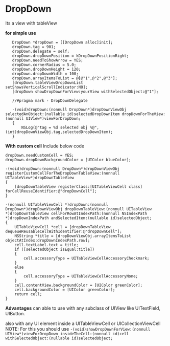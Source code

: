 # DropDown

Its a view with tableView

<B>for simple use</B>

```
   DropDown *dropDown = [[DropDown alloc]init];
   dropDown.tag = 901;
   dropDown.delegate = self;
   dropDown.dropDownPosition = kDropDownPositionRight;
   dropDown.needToShowArrow = YES;
   dropDown.cornerRadius = 5.0;
   dropDown.dropDownHeight = 120;
   dropDown.dropDownWidth = 100;
   dropDown.arrayItemsToList = @[@"1",@"2",@"3"];
   [dropDown.tableViewDropDownList setShowsVerticalScrollIndicator:NO];
   [dropDown showDropDownForView:yourView withSelectedObject:@"1"];

   //#pragma mark - DropDownDelegate

   -(void)dropDown:(nonnull DropDown*)dropDownViewObj selectedAnObject:(nullable id)selectedDropDownItem dropDownForTheView:(nonnull UIView*)viewForDropDown;
   {
       NSLog(@"tag = %d selected obj %@",(int)dropDownViewObj.tag,selectedDropDownItem);
   }
```


<B>With custom cell</B>
Include below code

```
dropDown.needCustomCell = YES;
dropDown.dropDownBackgroundColor = [UIColor blueColor];

-(void)dropDown:(nonnull DropDown*)dropDownViewObj registerCustomCellForTheDropDownTableView:(nonnull UITableView*)dropDownTableView
{
    [dropDownTableView registerClass:[UITableViewCell class] forCellReuseIdentifier:@"dropDownCell"];
}

-(nonnull UITableViewCell *)dropDown:(nonnull DropDown*)dropDownViewObj dropDownTableView:(nonnull UITableView *)dropDownTableView cellForRowAtIndexPath:(nonnull NSIndexPath *)dropDownIndexPath andSelectedItem:(nullable id)selectedObject;
{
    UITableViewCell *cell = [dropDownTableView dequeueReusableCellWithIdentifier:@"dropDownCell"];
    NSString *title = [dropDownViewObj.arrayItemsToList objectAtIndex:dropDownIndexPath.row];
    cell.textLabel.text = title;
    if ([selectedObject isEqual:title])
    {
        cell.accessoryType = UITableViewCellAccessoryCheckmark;
    }
    else
    {
        cell.accessoryType = UITableViewCellAccessoryNone;
    }
    cell.contentView.backgroundColor = [UIColor greenColor];
    cell.backgroundColor = [UIColor greenColor];
    return cell;
}
```


<B>Advantages</B>
   can able to use with any subclass of UIView like UITextField, UIButton.

   also with any UI element inside a UITableViewCell or UICollectionViewCell NOTE: For this you should use `-(void)showDropDownForView:(nonnull UIView*)viewForDropDown insideTheCell:(nonnull id)cell withSelectedObject:(nullable id)selectedObject;`
